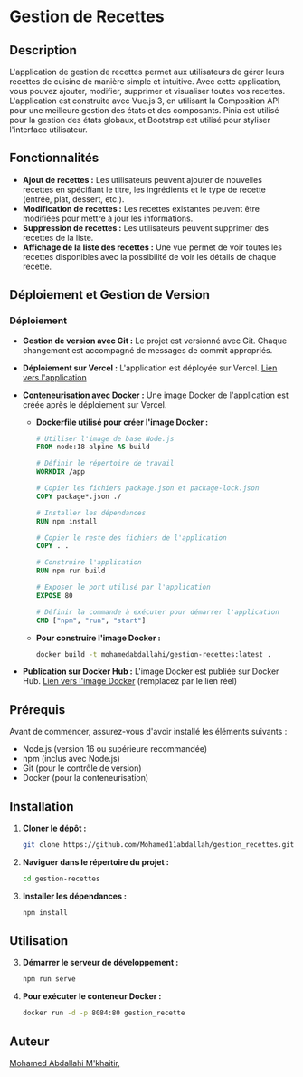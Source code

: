 # Gestion de Recettes

## Description

L'application de gestion de recettes permet aux utilisateurs de gérer leurs recettes de cuisine de manière simple et intuitive. Avec cette application, vous pouvez ajouter, modifier, supprimer et visualiser toutes vos recettes. L'application est construite avec Vue.js 3, en utilisant la Composition API pour une meilleure gestion des états et des composants. Pinia est utilisé pour la gestion des états globaux, et Bootstrap est utilisé pour styliser l'interface utilisateur.

## Fonctionnalités

- **Ajout de recettes :** Les utilisateurs peuvent ajouter de nouvelles recettes en spécifiant le titre, les ingrédients et le type de recette (entrée, plat, dessert, etc.).
- **Modification de recettes :** Les recettes existantes peuvent être modifiées pour mettre à jour les informations.
- **Suppression de recettes :** Les utilisateurs peuvent supprimer des recettes de la liste.
- **Affichage de la liste des recettes :** Une vue permet de voir toutes les recettes disponibles avec la possibilité de voir les détails de chaque recette.

## Déploiement et Gestion de Version

### Déploiement

- **Gestion de version avec Git :** Le projet est versionné avec Git. Chaque changement est accompagné de messages de commit appropriés.
  
- **Déploiement sur Vercel :** L'application est déployée sur Vercel. [Lien vers l'application](https://gestion-recettes-zeta.vercel.app/)

- **Conteneurisation avec Docker :** Une image Docker de l'application est créée après le déploiement sur Vercel.

  - **Dockerfile utilisé pour créer l'image Docker :**

    ```dockerfile
    # Utiliser l'image de base Node.js
    FROM node:18-alpine AS build

    # Définir le répertoire de travail
    WORKDIR /app

    # Copier les fichiers package.json et package-lock.json
    COPY package*.json ./

    # Installer les dépendances
    RUN npm install

    # Copier le reste des fichiers de l'application
    COPY . .

    # Construire l'application
    RUN npm run build

    # Exposer le port utilisé par l'application
    EXPOSE 80

    # Définir la commande à exécuter pour démarrer l'application
    CMD ["npm", "run", "start"]
    ```

  - **Pour construire l'image Docker :**

    ```bash
    docker build -t mohamedabdallahi/gestion-recettes:latest .
    ```

- **Publication sur Docker Hub :** L'image Docker est publiée sur Docker Hub. [Lien vers l'image Docker](https://hub.docker.com/layers/mohamedabdallahi/gestion_recettes/latest/images/sha256:f7eb13bf6a68c4600af0bcbe0b19b212e2b6280818fbf896bdb6ac1644368d11?uuid=68762D76-51E9-45A4-85B8-20EAE90C3F8C) (remplacez par le lien réel)


## Prérequis

Avant de commencer, assurez-vous d'avoir installé les éléments suivants :

- Node.js (version 16 ou supérieure recommandée)
- npm (inclus avec Node.js)
- Git (pour le contrôle de version)
- Docker (pour la conteneurisation)

## Installation

1. **Cloner le dépôt :**

   ```bash
   git clone https://github.com/Mohamed11abdallah/gestion_recettes.git

2. **Naviguer dans le répertoire du projet :**

    ```bash
   cd gestion-recettes

3. **Installer les dépendances :**

    ```bash
   npm install

## Utilisation

3. **Démarrer le serveur de développement :**

    ```bash
   npm run serve

3. **Pour exécuter le conteneur Docker :**

    ```bash
   docker run -d -p 8084:80 gestion_recette

## Auteur

[Mohamed Abdallahi M'khaitir, ](https://github.com/Mohamed11abdallah) 